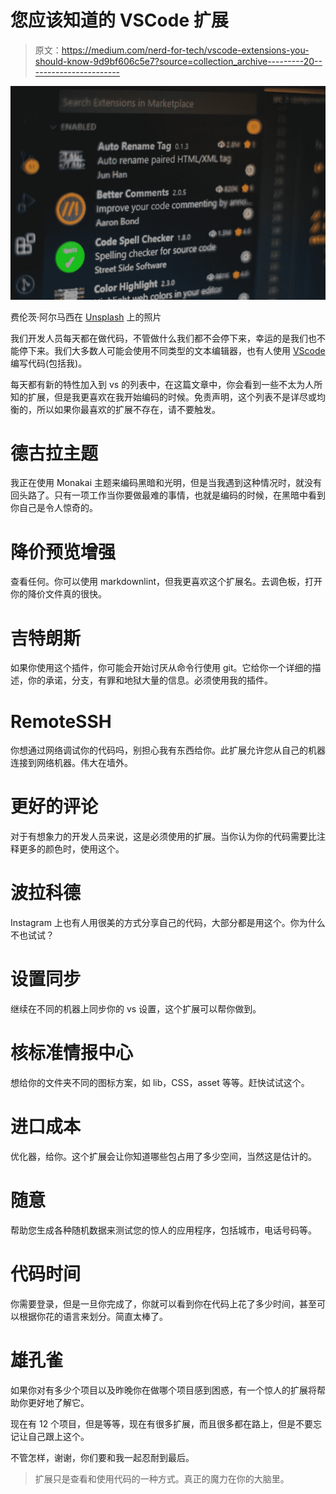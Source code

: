 # 您应该知道的 VSCode 扩展

> 原文：<https://medium.com/nerd-for-tech/vscode-extensions-you-should-know-9d9bf606c5e7?source=collection_archive---------20----------------------->

![](img/59cf28d13a3229beaa4f5de573d7b2c6.png)

费伦茨·阿尔马西在 [Unsplash](https://unsplash.com?utm_source=medium&utm_medium=referral) 上的照片

我们开发人员每天都在做代码，不管做什么我们都不会停下来，幸运的是我们也不能停下来。我们大多数人可能会使用不同类型的文本编辑器，也有人使用 [VScode](https://code.visualstudio.com/download) 编写代码(包括我)。

每天都有新的特性加入到 vs 的列表中，在这篇文章中，你会看到一些不太为人所知的扩展，但是我更喜欢在我开始编码的时候。免责声明，这个列表不是详尽或均衡的，所以如果你最喜欢的扩展不存在，请不要触发。

# 德古拉主题

我正在使用 Monakai 主题来编码黑暗和光明，但是当我遇到这种情况时，就没有回头路了。只有一项工作当你要做最难的事情，也就是编码的时候，在黑暗中看到你自己是令人惊奇的。

# 降价预览增强

查看任何。你可以使用 markdownlint，但我更喜欢这个扩展名。去调色板，打开你的降价文件真的很快。

# 吉特朗斯

如果你使用这个插件，你可能会开始讨厌从命令行使用 git。它给你一个详细的描述，你的承诺，分支，有罪和地狱大量的信息。必须使用我的插件。

# RemoteSSH

你想通过网络调试你的代码吗，别担心我有东西给你。此扩展允许您从自己的机器连接到网络机器。伟大在墙外。

# 更好的评论

对于有想象力的开发人员来说，这是必须使用的扩展。当你认为你的代码需要比注释更多的颜色时，使用这个。

# 波拉科德

Instagram 上也有人用很美的方式分享自己的代码，大部分都是用这个。你为什么不也试试？

# 设置同步

继续在不同的机器上同步你的 vs 设置，这个扩展可以帮你做到。

# 核标准情报中心

想给你的文件夹不同的图标方案，如 lib，CSS，asset 等等。赶快试试这个。

# 进口成本

优化器，给你。这个扩展会让你知道哪些包占用了多少空间，当然这是估计的。

# 随意

帮助您生成各种随机数据来测试您的惊人的应用程序，包括城市，电话号码等。

# 代码时间

你需要登录，但是一旦你完成了，你就可以看到你在代码上花了多少时间，甚至可以根据你花的语言来划分。简直太棒了。

# 雄孔雀

如果你对有多少个项目以及昨晚你在做哪个项目感到困惑，有一个惊人的扩展将帮助你更好地了解它。

现在有 12 个项目，但是等等，现在有很多扩展，而且很多都在路上，但是不要忘记让自己跟上这个。

不管怎样，谢谢，你们要和我一起忍耐到最后。

> 扩展只是查看和使用代码的一种方式。真正的魔力在你的大脑里。